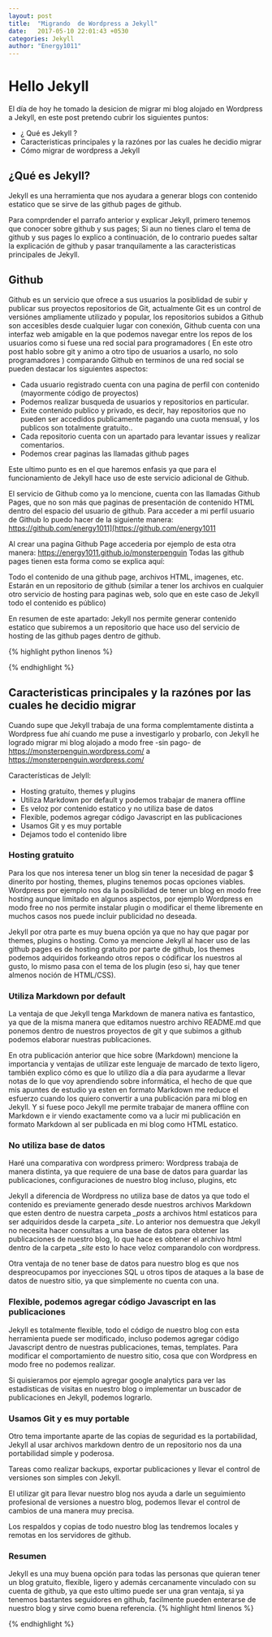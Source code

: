 ```yaml
---
layout: post
title:  "Migrando  de Wordpress a Jekyll"
date:   2017-05-10 22:01:43 +0530
categories: Jekyll
author: "Energy1011"
---
```

# Hello Jekyll 
El día de hoy he tomado la desicion de migrar mi blog alojado en Wordpress a Jekyll, en este post pretendo cubrir los siguientes puntos:
- ¿ Qué es Jekyll ?
- Caracteristicas principales y la razónes por las cuales he decidio migrar
- Cómo migrar de wordpress a Jekyll

## ¿Qué es Jekyll? 
Jekyll es una herramienta que nos ayudara a generar blogs con contenido estatico que se sirve de las github pages de github.

Para comprdender el parrafo anterior y explicar Jekyll, primero tenemos que conocer sobre github y sus pages; Si aun no tienes claro el tema de github y sus pages lo explico a continuación, de lo contrario puedes saltar la explicación de github y pasar tranquilamente a las caracteristicas principales de Jekyll.

## Github
Github es un servicio que ofrece a sus usuarios la posiblidad de subir y publicar sus proyectos repositorios de Git, actualmente Git es un control de versiónes ampliamente utilizado y popular, los repositorios subidos a Github son accesibles desde cualquier lugar con conexión, Github cuenta con una interfaz web amigable en la que podemos navegar entre los repos de los usuarios como si fuese una red social para programadores ( En este otro post hablo sobre git y animo a otro tipo de usuarios a usarlo, no solo programadores ) comparando Github en terminos de una red social se pueden destacar los siguientes aspectos:

- Cada usuario registrado cuenta con una pagina de perfil con contenido (mayormente código de proyectos)
- Podemos realizar busqueda de usuarios y repositorios en particular.
- Exite contenido publico y privado, es decir, hay repositorios que no pueden ser accedidos publicamente pagando una cuota mensual, y los publicos son totalmente gratuito..
- Cada repositorio cuenta con un apartado para levantar issues y realizar comentarios.
- Podemos crear paginas las llamadas github pages

Este ultimo punto es en el que haremos enfasis ya que para el funcionamiento de Jekyll hace uso de este servicio adicional de Github.

El servicio de Github como ya lo mencione, cuenta con las llamadas Github Pages, que no son más que paginas de presentación de contenido HTML dentro del espacio del usuario de github. Para acceder a mi perfil usuario de Github lo puedo hacer de la siguiente manera: <https://github.com/energy1011](https://github.com/energy1011> 

Al crear una pagina Github Page accederia por ejemplo de esta otra manera:
<https://energy1011.github.io/monsterpenguin>
Todas las github pages tienen esta forma como se explica aquí:

Todo el contenido de una github page, archivos HTML, imagenes, etc. Estarán en un repositorio de github (similar a tener los archivos en cualquier otro servicio de hosting para paginas web, solo que en este caso de Jekyll todo el contenido es público)

En resumen de este apartado: Jekyll nos permite generar contenido estatico que subiremos a un repositorio que hace uso del servicio de hosting de las github pages dentro de github.


{% highlight python linenos %}

{% endhighlight %}

## Caracteristicas principales y la razónes por las cuales he decidio migrar 

Cuando supe que Jekyll trabaja de una forma complemtamente distinta a Wordpress fue ahí cuando me puse a investigarlo y probarlo, con Jekyll he logrado migrar mi blog alojado a modo free -sin pago- de <https://monsterpenguin.wordpress.com/> a <https://monsterpenguin.wordpress.com/>

Características de Jelyll:
- Hosting gratuito, themes y plugins
- Utiliza Markdown por default y podemos trabajar de manera offline
- Es veloz por contenido estatico y no utiliza base de datos
- Flexible, podemos agregar código Javascript en las publicaciones
- Usamos Git y es muy portable
- Dejamos todo el contenido libre

### Hosting gratuito
Para los que nos interesa tener un blog sin tener la necesidad de pagar $ dinerito por hosting, themes, plugins tenemos pocas opciones viables. Wordpress por ejemplo nos da la posibilidad de tener un blog en modo free hosting aunque limitado en algunos aspectos, por ejemplo Wordpress en modo free no nos permite instalar plugin o modificar el theme libremente en muchos casos nos puede incluir publicidad no deseada. 

Jekyll por otra parte es muy buena opción ya que no hay que pagar por themes, plugins o hosting. Como ya mencione Jekyll al hacer uso de las github pages es de hosting gratuito por parte de github, los themes podemos adquiridos forkeando otros repos o códificar los nuestros al gusto, lo mismo pasa con el tema de los plugin (eso si, hay que tener almenos noción de HTML/CSS).

### Utiliza Markdown por default
La ventaja de que Jekyll tenga Markdown de manera nativa es fantastico, ya que de la misma manera que editamos nuestro archivo README.md que ponemos dentro de nuestros proyectos de git y que subimos a github podemos elaborar nuestras publicaciones. 

En otra publicación anterior que hice sobre (Markdown) mencione la importancia y ventajas de utilizar este lenguaje de marcado de texto ligero, también explico cómo es que lo utilizo día a día para ayudarme a llevar notas de lo que voy aprendiendo sobre informática, el hecho de que que mis apuntes de estudio ya esten en formato Markdown me reduce el esfuerzo cuando los quiero convertir a una publicación para mi blog en Jekyll. Y si fuese poco Jekyll me permite trabajar de manera offline con Markdown e ir viendo exactamente como va a lucir mi publicación en formato Markdown al ser publicada en mi blog como HTML estatico.

### No utiliza base de datos 
Haré una comparativa con wordpress primero: Wordpress trabaja de manera distinta, ya que requiere de una base de datos para guardar las publicaciones, configuraciones de nuestro blog incluso, plugins, etc

Jekyll a diferencia de Wordpress no utiliza base de datos ya que todo el contenido es previamente generado desde nuestros archivos Markdown que esten dentro de nuestra carpeta *_posts* a archivos html estaticos para ser adquiridos desde la carpeta *_site*. Lo anterior nos demuestra que Jekyll no necesita hacer consultas a una base de datos para obtener las publicaciones de nuestro blog, lo que hace es obtener el archivo html dentro de la carpeta *_site* esto lo hace veloz comparandolo con wordpress.

Otra ventaja de no tener base de datos para nuestro blog es que nos despreocupamos por inyecciones SQL u otros tipos de ataques a la base de datos de nuestro sitio, ya que simplemente no cuenta con una.

### Flexible, podemos agregar código Javascript en las publicaciones
Jekyll es totalmente flexible, todo el código de nuestro blog con esta herramienta puede ser modificado, incluso podemos agregar código Javascript dentro de nuestras publicaciones, temas, templates. Para modificar el comportamiento de nuestro sitio, cosa que con Wordpress en modo free no podemos realizar.

Si quisieramos por ejemplo agregar google analytics para ver las estadisticas de visitas en nuestro blog o implementar un buscador de publicaciones en Jekyll, podemos lograrlo.

### Usamos Git y es muy portable

Otro tema importante aparte de las copias de seguridad es la portabilidad, Jekyll al usar archivos markdown dentro de un repositorio nos da una portabilidad simple y poderosa. 

Tareas como realizar backups, exportar publicaciones y llevar el control de versiones son simples con Jekyll.

El utilizar git para llevar nuestro blog nos ayuda a darle un seguimiento profesional de versiones a nuestro blog, podemos llevar el control de cambios de una manera muy precisa. 

Los respaldos y copias de todo nuestro blog las tendremos locales y remotas en los servidores de github.

### Resumen
Jekyll es una muy buena opción para todas las personas que quieran tener un blog gratuito, flexible, ligero y además cercanamente vinculado con su cuenta de github, ya que esto ultimo puede ser una gran ventaja, si ya tenemos bastantes seguidores en github, facilmente pueden enterarse de nuestro blog y sirve como buena referencia. 
{% highlight html linenos %}

{% endhighlight %}
